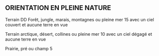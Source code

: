 ## ORIENTATION EN PLEINE NATURE


Terrain DD
Forêt, jungle, marais, montagnes ou pleine mer 15
avec un ciel couvert et aucune terre en vue

Terrain arctique, désert, collines ou pleine mer 10
avec un ciel dégagé et aucune terre en vue

Prairie, pré ou champ 5
